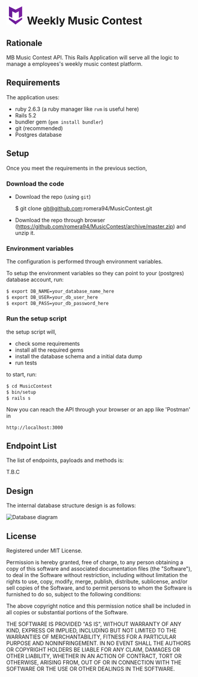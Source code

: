 # ![Logo](https://github.com/adam-p/markdown-here/raw/master/src/common/images/icon48.png "Logo") Weekly Music Contest 

## Rationale

MB Music Contest API. This Rails Application will serve all the logic to manage a employees's weekly music contest platform.

## Requirements

The application uses:

* ruby 2.6.3 (a ruby manager like `rvm` is useful here)
* Rails 5.2
* bundler gem (`gem install bundler`)
* git (recommended)
* Postgres database 

## Setup

Once you meet the requirements in the previous section, 

### Download the code

- Download the repo (using `git`)

    $ git clone git@github.com:romera94/MusicContest.git

- Download the repo through browser (https://github.com/romera94/MusicContest/archive/master.zip) and unzip it.

### Environment variables

The configuration is performed through environment variables. 

To setup the environment variables so they can point to your (postgres) database account, run:

    $ export DB_NAME=your_database_name_here
    $ export DB_USER=your_db_user_here
    $ export DB_PASS=your_db_password_here


### Run the setup script

the setup script will, 

- check some requirements 
- install all the required gems
- install the database schema and a initial data dump
- run tests

to start, run:

    $ cd MusicContest
    $ bin/setup
    $ rails s

Now you can reach the API through your browser or an app like 'Postman' in

    http://localhost:3000

## Endpoint List

The list of endpoints, payloads and methods is:


T.B.C


## Design

The internal database structure design is as follows:


![Database diagram](https://raw.githubusercontent.com/romera94/MusicContest/master/docs/diagram.png "Database diagram")


## License

Registered under MIT License.

Permission is hereby granted, free of charge, to any person obtaining a copy of this software and associated documentation files (the "Software"), to deal in the Software without restriction, including without limitation the rights to use, copy, modify, merge, publish, distribute, sublicense, and/or sell copies of the Software, and to permit persons to whom the Software is furnished to do so, subject to the following conditions:

The above copyright notice and this permission notice shall be included in all copies or substantial portions of the Software.

THE SOFTWARE IS PROVIDED "AS IS", WITHOUT WARRANTY OF ANY KIND, EXPRESS OR IMPLIED, INCLUDING BUT NOT LIMITED TO THE WARRANTIES OF MERCHANTABILITY, FITNESS FOR A PARTICULAR PURPOSE AND NONINFRINGEMENT. IN NO EVENT SHALL THE AUTHORS OR COPYRIGHT HOLDERS BE LIABLE FOR ANY CLAIM, DAMAGES OR OTHER LIABILITY, WHETHER IN AN ACTION OF CONTRACT, TORT OR OTHERWISE, ARISING FROM, OUT OF OR IN CONNECTION WITH THE SOFTWARE OR THE USE OR OTHER DEALINGS IN THE SOFTWARE.
